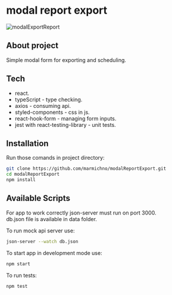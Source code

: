 # modal report export

![modalExportReport](https://user-images.githubusercontent.com/72525469/155384260-9a967b33-16f0-413f-a3c9-27b3ff676c5e.gif)

## About project

Simple modal form for exporting and scheduling.

## Tech

- react.
- typeScript - type checking.
- axios - consuming api.
- styled-components - css in js.
- react-hook-form - managing form inputs.
- jest with react-testing-library - unit tests.

## Installation

Run those comands in project directory:
```sh
git clone https://github.com/marmichno/modalReportExport.git
cd modalReportExport
npm install
```

## Available Scripts

For app to work correctly json-server must run on port 3000.<br>
db.json file is available in data folder.<br>

To run mock api server use:
```sh
json-server --watch db.json
```

To start app in development mode use:
```sh
npm start
```

To run tests:
```sh
npm test
```
